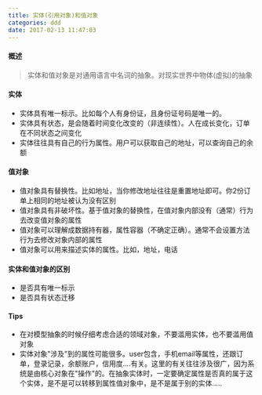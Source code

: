 ```yaml
---
title: 实体(引用对象)和值对象
categories: ddd
date: 2017-02-13 11:47:03
---
```



#### 概述

> 实体和值对象是对通用语言中名词的抽象。对现实世界中物体(虚拟)的抽象

#### 实体

* 实体具有唯一标示。比如每个人有身份证，且身份证号码是唯一的。
* 实体具有状态，是会随着时间变化改变的（非连续性）。人在成长变化，订单在不同状态之间变化
* 实体往往具有自己的行为属性。用户可以获取自己的地址，可以查询自己的余额

#### 值对象

* 值对象具有替换性。比如地址，当你修改地址往往是重置地址即可。你2份订单上相同的地址被认为没有区别
* 值对象具有非破坏性。基于值对象的替换性，在值对象内部没有（通常）行为去改变值对象的属性
* 值对象可以理解成数据持有器，属性容器（不确定正确）。通常不会设置方法行为去修改对象内部的属性
* 值对象可以用来描述实体的属性。比如，地址，电话

#### 实体和值对象的区别

* 是否具有唯一标示
* 是否具有状态迁移

#### Tips

* 在对模型抽象的时候仔细考虑合适的领域对象，不要滥用实体，也不要滥用值对象
* 实体对象"涉及"到的属性可能很多。user包含，手机email等属性，还跟订单，登录记录，余额账户，信用度....有关。这里的有关往往涉及很广，因为系统是由核心对象在"操作"的。在抽象实体时，一定要确定属性是否真的属于这个实体，是不是可以转移到属性值对象中，是不是属于别的实体.....


